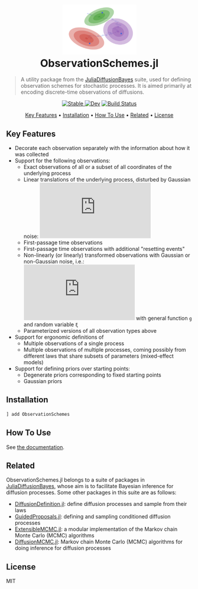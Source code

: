<h1 align="center">
  <br>
  <a href="https://juliadiffusionbayes.github.io/ObservationSchemes.jl/dev/"><img src="https://raw.githubusercontent.com/JuliaDiffusionBayes/ObservationSchemes.jl/master/docs/src/assets/logo.png" alt="ObservationSchemes.jl" width="200"></a>
  <br>
  ObservationSchemes.jl
  <br>
</h1>

> A utility package from the [JuliaDiffusionBayes](https://github.com/JuliaDiffusionBayes) suite, used for defining observation schemes for stochastic processes. It is aimed primarily at encoding discrete-time observations of diffusions.

<p align="center">
  <a href="https://JuliaDiffusionBayes.github.io/ObservationSchemes.jl/stable">
    <img src="https://img.shields.io/badge/docs-stable-blue.svg"
         alt="Stable">
  </a>
  <a href="https://JuliaDiffusionBayes.github.io/ObservationSchemes.jl/dev"><img src="https://img.shields.io/badge/docs-dev-blue.svg" alt="Dev"></a>
  <a href="https://travis-ci.com/JuliaDiffusionBayes/ObservationSchemes.jl">
      <img src="https://travis-ci.com/JuliaDiffusionBayes/ObservationSchemes.jl.svg?branch=master" alt="Build Status">
  </a>
</p>

<p align="center">
  <a href="#key-features">Key Features</a> •
  <a href="#installation">Installation</a> •
  <a href="#how-to-use">How To Use</a> •
  <a href="#related">Related</a> •
  <a href="#license">License</a>
</p>

## Key Features

- Decorate each observation separately with the information about how it was collected
- Support for the following observations:
  - Exact observations of all or a subset of all coordinates of the underlying process
  - Linear translations of the underlying process, disturbed by Gaussian noise: ![equation](https://latex.codecogs.com/gif.latex?V_T%5Csim%20%5Cmathcal%7BN%7D%28LX_T%2C%20%5CSigma%29)
  - First-passage time observations
  - First-passage time observations with additional "resetting events"
  - Non-linearly (or linearly) transformed observations with Gaussian or non-Gaussian noise, i.e.: ![equation](https://latex.codecogs.com/gif.latex?V%5Csim%20g%28X%29&plus;%5Cxi) with general function `g` and random variable `ξ`
  - Parameterized versions of all observation types above
- Support for ergonomic definitions of
  - Multiple observations of a single process
  - Multiple observations of multiple processes, coming possibly from different laws that share subsets of parameters (mixed-effect models)
- Support for defining priors over starting points:
  - Degenerate priors corresponding to fixed starting points
  - Gaussian priors

## Installation

```julia
] add ObservationSchemes
```

## How To Use

See [the documentation](https://juliadiffusionbayes.github.io/ObservationSchemes.jl/dev/).

## Related

ObservationSchemes.jl belongs to a suite of packages in [JuliaDiffusionBayes](https://github.com/JuliaDiffusionBayes), whose aim is to facilitate Bayesian inference for diffusion processes. Some other packages in this suite are as follows:
- [DiffusionDefinition.jl](https://github.com/JuliaDiffusionBayes/DiffusionDefinition.jl): define diffusion processes and sample from their laws
- [GuidedProposals.jl](https://github.com/JuliaDiffusionBayes/GuidedProposals.jl): defining and sampling conditioned diffusion processes
- [ExtensibleMCMC.jl](https://github.com/JuliaDiffusionBayes/ExtensibleMCMC.jl): a modular implementation of the Markov chain Monte Carlo (MCMC) algorithms
- [DiffusionMCMC.jl](https://github.com/JuliaDiffusionBayes/DiffusionMCMC.jl): Markov chain Monte Carlo (MCMC) algorithms for doing inference for diffusion processes

## License

MIT
